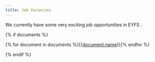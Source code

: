 ```yaml
---
title: Job Vacancies
---
```

We currently have some very exciting job opportunities in EYFS .

{% if documents %}<div class="content-grid">
{% for document in documents %}<a href="{{document.path}}">{{document.name}}</a>{% endfor %}
</div>{% endif %}